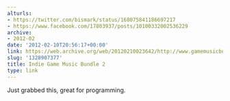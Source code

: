 ```yaml
---
alturls:
- https://twitter.com/bismark/status/168075841186697217
- https://www.facebook.com/17803937/posts/10100332002536229
archive:
- 2012-02
date: '2012-02-10T20:56:17+00:00'
link: https://web.archive.org/web/20120210023642/http://www.gamemusicbundle.com/
slug: '1328907377'
title: Indie Game Music Bundle 2
type: link
---
```


Just grabbed this, great for programming.

